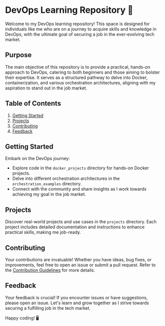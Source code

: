 # DevOps Learning Repository 🚀

Welcome to my DevOps learning repository! This space is designed for individuals like me who are on a journey to acquire skills and knowledge in DevOps, with the ultimate goal of securing a job in the ever-evolving tech market.

## Purpose
The main objective of this repository is to provide a practical, hands-on approach to DevOps, catering to both beginners and those aiming to bolster their expertise. It serves as a structured pathway to delve into Docker, containerization, and various orchestration architectures, aligning with my aspiration to stand out in the job market.

## Table of Contents
1. [Getting Started](#getting-started)
2. [Projects](#projects)
3. [Contributing](#contributing)
4. [Feedback](#feedback)

## Getting Started
Embark on the DevOps journey:
- Explore code in the `docker_projects` directory for hands-on Docker projects.
- Delve into different orchestration architectures in the `orchestration_examples` directory.
- Connect with the community and share insights as I work towards achieving my goal in the job market.

## Projects
Discover real-world projects and use cases in the `projects` directory. Each project includes detailed documentation and instructions to enhance practical skills, making me job-ready.

## Contributing
Your contributions are invaluable! Whether you have ideas, bug fixes, or improvements, feel free to open an issue or submit a pull request. Refer to the [Contribution Guidelines](CONTRIBUTING.md) for more details.

## Feedback
Your feedback is crucial! If you encounter issues or have suggestions, please open an issue. Let's learn and grow together as I strive towards securing a fulfilling job in the tech market.

Happy coding! 🖥️
